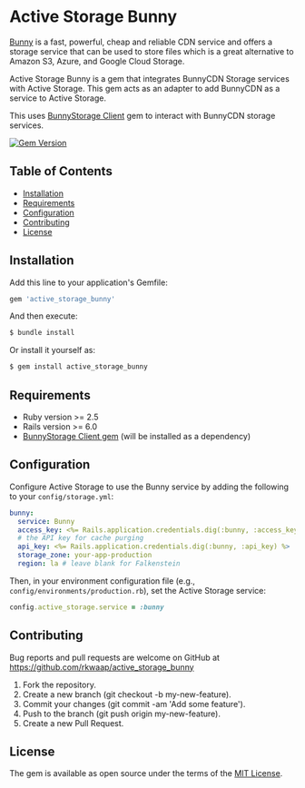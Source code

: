 # Active Storage Bunny

[Bunny](https://bunny.net/storage/) is a fast, powerful, cheap and reliable CDN service and offers a storage service that can be used to store files which is a great alternative to Amazon S3, Azure, and Google Cloud Storage.

Active Storage Bunny is a gem that integrates BunnyCDN Storage services with Active Storage. This gem acts as an adapter to add BunnyCDN as a service to Active Storage.

This uses [BunnyStorage Client](https://github.com/rkwap/bunny_storage_client?tab=readme-ov-file#bunnystorage-client) gem to interact with BunnyCDN storage services.

[![Gem Version](https://badge.fury.io/rb/active_storage_bunny.svg)](https://badge.fury.io/rb/active_storage_bunny)

## Table of Contents

- [Installation](#installation)
- [Requirements](#requirements)
- [Configuration](#configuration)
- [Contributing](#contributing)
- [License](#license)

## Installation

Add this line to your application's Gemfile:

```ruby
gem 'active_storage_bunny'
```

And then execute:

```bash
$ bundle install
```

Or install it yourself as:

```bash
$ gem install active_storage_bunny
```

## Requirements

- Ruby version >= 2.5
- Rails version >= 6.0
- [BunnyStorage Client gem](https://rubygems.org/gems/bunny_storage_client) (will be installed as a dependency)

## Configuration

Configure Active Storage to use the Bunny service by adding the following to your `config/storage.yml`:

```yaml
bunny:
  service: Bunny
  access_key: <%= Rails.application.credentials.dig(:bunny, :access_key) %>
  # the API key for cache purging
  api_key: <%= Rails.application.credentials.dig(:bunny, :api_key) %>
  storage_zone: your-app-production
  region: la # leave blank for Falkenstein
```

Then, in your environment configuration file (e.g., `config/environments/production.rb`), set the Active Storage service:

```ruby
config.active_storage.service = :bunny
```

## Contributing

Bug reports and pull requests are welcome on GitHub at https://github.com/rkwaap/active_storage_bunny

1. Fork the repository.
2. Create a new branch (git checkout -b my-new-feature).
3. Commit your changes (git commit -am 'Add some feature').
4. Push to the branch (git push origin my-new-feature).
5. Create a new Pull Request.

## License
The gem is available as open source under the terms of the [MIT License](https://opensource.org/licenses/MIT).
